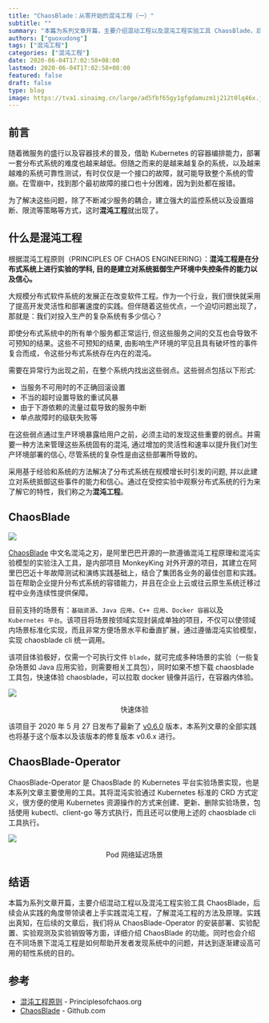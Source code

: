```yaml
---
title: "ChaosBlade：从零开始的混沌工程（一）"
subtitle: ""
summary: "本篇为系列文章开篇，主要介绍混动工程以及混沌工程实验工具 ChaosBlade，后续会从实践的角度带领读者上手实践混沌工程，了解混沌工程的方法及原理。"
authors: ["guoxudong"]
tags: ["混沌工程"]
categories: ["混沌工程"]
date: 2020-06-04T17:02:58+08:00
lastmod: 2020-06-04T17:02:58+08:00
featured: false
draft: false
type: blog
image: https://tva1.sinaimg.cn/large/ad5fbf65gy1gfgdamuzm1j212t0lq46x.jpg
---
```

## 前言

随着微服务的盛行以及容器技术的普及，借助 Kubernetes 的容器编排能力，部署一套分布式系统的难度也越来越低。但随之而来的是越来越复杂的系统，以及越来越难的系统可靠性测试，有时仅仅是一个接口的故障，就可能导致整个系统的雪崩。在雪崩中，找到那个最初故障的接口也十分困难，因为到处都在报错。

为了解决这些问题，除了不断减少服务的耦合，建立强大的监控系统以及设置熔断、限流等策略等方式，这时**混沌工程**就出现了。

## 什么是混沌工程

根据混沌工程原则（PRINCIPLES OF CHAOS ENGINEERING）：**混沌工程是在分布式系统上进行实验的学科, 目的是建立对系统抵御生产环境中失控条件的能力以及信心。**

大规模分布式软件系统的发展正在改变软件工程。作为一个行业，我们很快就采用了提高开发灵活性和部署速度的实践。但伴随着这些优点，一个迫切问题出现了，那就是：我们对投入生产的复杂系统有多少信心？

即使分布式系统中的所有单个服务都正常运行, 但这些服务之间的交互也会导致不可预知的结果。这些不可预知的结果, 由影响生产环境的罕见且具有破坏性的事件复合而成，令这些分布式系统存在内在的混沌。

需要在异常行为出现之前，在整个系统内找出这些弱点。这些弱点包括以下形式:

- 当服务不可用时的不正确回滚设置
- 不当的超时设置导致的重试风暴
- 由于下游依赖的流量过载导致的服务中断
- 单点故障时的级联失败等

在这些弱点通过生产环境暴露给用户之前，必须主动的发现这些重要的弱点。并需要一种方法来管理这些系统固有的混沌, 通过增加的灵活性和速率以提升我们对生产环境部署的信心, 尽管系统的复杂性是由这些部署所导致的。

采用基于经验和系统的方法解决了分布式系统在规模增长时引发的问题, 并以此建立对系统抵御这些事件的能力和信心。通过在受控实验中观察分布式系统的行为来了解它的特性，我们称之为**混沌工程**。

## ChaosBlade

![](https://tvax3.sinaimg.cn/large/ad5fbf65gy1gfh7pe8dxnj21d407mgly.jpg)

[ChaosBlade](https://github.com/chaosblade-io/chaosblade) 中文名混沌之刃，是阿里巴巴开源的一款遵循混沌工程原理和混沌实验模型的实验注入工具，是内部项目 MonkeyKing 对外开源的项目，其建立在阿里巴巴近十年故障测试和演练实践基础上，结合了集团各业务的最佳创意和实践。旨在帮助企业提升分布式系统的容错能力，并且在企业上云或往云原生系统迁移过程中业务连续性提供保障。

目前支持的场景有：`基础资源`、`Java 应用`、`C++ 应用`、`Docker 容器`以及 `Kubernetes 平台`。该项目将场景按领域实现封装成单独的项目，不仅可以使领域内场景标准化实现，而且非常方便场景水平和垂直扩展，通过遵循混沌实验模型，实现 chaosblade cli 统一调用。

该项目体验极好，仅需一个可执行文件 `blade`，就可完成多种场景的实验（一些复杂场景如 Java 应用实验，则需要相关工具包），同时如果不想下载 chaosblade 工具包，快速体验 chaosblade，可以拉取 docker 镜像并运行，在容器内体验。

![](https://tva4.sinaimg.cn/large/ad5fbf65gy1gfh7yajpkkg212i0mqu0y.gif)

<center>快速体验</center>

该项目于 2020 年 5 月 27 日发布了最新了 [v0.6.0](https://github.com/chaosblade-io/chaosblade/releases/tag/v0.6.0) 版本，本系列文章的全部实践也将基于这个版本以及该版本的修复版本 v0.6.x 进行。

## ChaosBlade-Operator

ChaosBlade-Operator 是 ChaosBlade 的 Kubernetes 平台实验场景实现，也是本系列文章主要使用的工具。其将混沌实验通过 Kubernetes 标准的 CRD 方式定义，很方便的使用 Kubernetes 资源操作的方式来创建、更新、删除实验场景，包括使用 kubectl、client-go 等方式执行，而且还可以使用上述的 chaosblade cli 工具执行。

![](https://tvax4.sinaimg.cn/large/ad5fbf65gy1gfh84jo6dgg20p606c1kx.gif)

<center>Pod 网络延迟场景</center>

## 结语

本篇为系列文章开篇，主要介绍混动工程以及混沌工程实验工具 ChaosBlade，后续会从实践的角度带领读者上手实践混沌工程，了解混沌工程的方法及原理。实践出真知，在后续的文章后，我们将从 ChaosBlade-Operator 的安装部署、实验配置、实验观测及实验销毁等方面，详细介绍 ChaosBlade 的功能。同时也会介绍在不同场景下混沌工程是如何帮助开发者发现系统中的问题，并达到逐渐建设高可用的韧性系统的目的。

## 参考

- [混沌工程原则](https://github.com/wizardbyron/principlesofchaos_zh-cn) - Principlesofchaos.org
- [ChaosBlade](https://github.com/chaosblade-io/chaosblade) - Github.com

